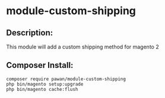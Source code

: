 # module-custom-shipping

## Description: 
This module will add a custom shipping method for magento 2

## Composer Install:

```
composer require pawan/module-custom-shipping
php bin/magento setup:upgrade
php bin/magento cache:flush
```